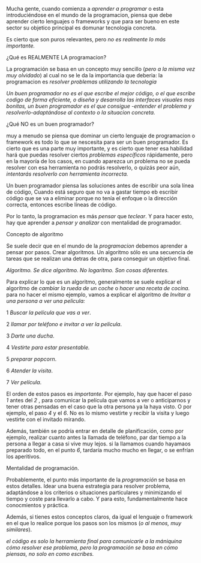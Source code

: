 Mucha gente, cuando comienza a _aprender a programar_ o esta introduciéndose en el mundo de la programacion, piensa que debe aprender cierto lenguajes o frameworks y que para ser bueno en este sector su objetico principal es domunar tecnologia concreta.

Es cierto que son puros relevantes, pero _no es realmente lo más importante._

¿Qué es REALMENTE LA programacion?

La programación se basa en un concepto muy sencillo (_pero a la misma vez muy olvidado_) al cual no se le da la importancia que deberia: la programacion es _resolver problemas utilizando la tecnologia_

_Un buen programador no es el que escribe el mejor código, o el que escribe codigo de forma eficiente, o diseña y desarrolla las interfaces visuales mas bonitas, un buen programador es el que consigue -entender el problema y resolverlo-adaptándose al contexto o la situacion concreta._

¿Qué NO es un buen programador?

muy a menudo se piensa que dominar un cierto lenguaje de programacion o framework es todo lo que se nescesita para ser un buen programador. Es cierto que es una parte muy importante, y es cierto que tener esa habilidad hará que puedas resolver ciertos _problemas específicos_ rápidamente, pero en la mayoría de los casos, en cuando aparezca un problema no se pueda resolver con esa herramienta no podrás resolverlo, o quizás peor aún, _intentarás resolverlo con herramienta incorrecta._

Un buen programador piensa las soluciones antes de escribir una sola línea de código, Cuando está seguro que no va a gastar tiempo eb escribir código que se va a eliminar porque no tenía el enfoque o la dirección correcta, entonces escribe líneas de código.

Por lo tanto, la programacion es más _pensar_ que _teclear_. Y para hacer esto, hay que aprender a _pensar y analizar_ con mentalidad de programador.

Concepto de algoritmo

Se suele decir que en el mundo de la _programacion_ debemos aprender a pensar por pasos. Crear algoritmos. Un algoritmo sólo es una secuencia de tareas que se realizan una detras de otra, para conseguir un objetivo final.

_Algoritmo. Se dice algoritmo. No logaritmo. Son cosas diferentes._

Para explicar lo que es un algoritmo, generalmente se suele explicar el algoritmo de _cambiar la rueda de un coche_ o _hacer una receta de cocina._ para no hacer el mismo ejemplo, vamos a explicar el algoritmo de _Invitar a una persona a ver una pelicula:_

1 _Buscar la película que vas a ver_.

2 _llamar por teléfono e invitar a ver la película_.

3 _Darte una ducha_.

4 _Vestirte para estar presentable._

5 _preparar popcorn_.

6 _Atender la visita_.

7 _Ver película_.

El orden de estos pasos es _importante_. Por ejemplo, hay que hacer el paso _1_ antes del _2_ , para comunicar la película que vamos a ver o anticiparnos y tener otras pensadas en el caso que la otra persona ya la haya visto. O por ejemplo, el paso _4_ y el _6_. No es lo mismo vestirte y recibir la visita y luego vestirte con el invitado mirando.

Además, también se podría entrar en detalle de planificación, como por ejemplo, realizar cuanto antes la llamada de teléfono, par dar tiempo
a la persona a llegar a casa si vive muy lejos. si la llamamos cuando hayamaos preparado todo, en el punto _6_, tardaría mucho mucho en llegar, o se enfrían los aperitivos.

Mentalidad de programación.

Probablemente, el punto más importante de la _programación_ se basa en estos detalles. Idear una buena estrategia para resolver problema, adaptándose a los criterios o situaciones particulares y minimizando el tiempo y coste para llevarlo a cabo. Y para esto, fundamentalmente hace conocmientos y práctica.

Además, si tienes estos conceptos claros, da igual el lenguaje o framework en el que lo realice porque los pasos son los mismos (_o al menos, muy similares_).

_el código es solo la herramienta final para comunicarle a la mániquina cómo resolver ese problema, pero la programación se basa en cómo piensas, no solo en como escribes._

